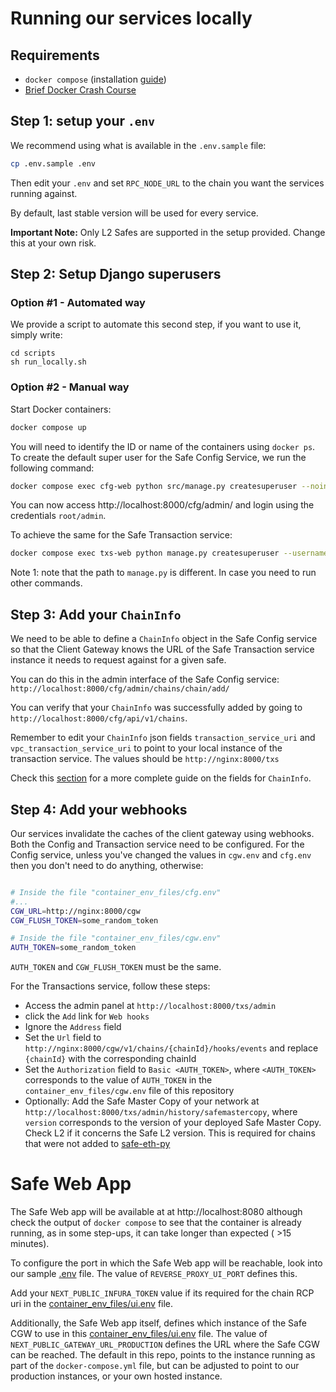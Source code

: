 # Running our services locally

## Requirements

- `docker compose` (installation [guide](https://docs.docker.com/compose/install/))
- [Brief Docker Crash Course](docker_cheatsheet.md)

## Step 1: setup your `.env`

We recommend using what is available in the `.env.sample` file:

```bash
cp .env.sample .env
```

Then edit your `.env` and set `RPC_NODE_URL` to the chain you want the services running against.

By default, last stable version will be used for every service.

**Important Note:** Only L2 Safes are supported in the setup provided. Change this at your own risk.

## Step 2: Setup Django superusers

### Option #1 - Automated way

We provide a script to automate this second step, if you want to use it, simply write:

```
cd scripts
sh run_locally.sh
```

### Option #2 - Manual way

Start Docker containers:

```bash
docker compose up
```

You will need to identify the ID or name of the containers using `docker ps`. To create the default super user for the Safe Config Service, we run the following command:

```bash
docker compose exec cfg-web python src/manage.py createsuperuser --noinput
```

You can now access http://localhost:8000/cfg/admin/ and login using the credentials `root/admin`.

To achieve the same for the Safe Transaction service:

```bash
docker compose exec txs-web python manage.py createsuperuser --username root
```

Note 1: note that the path to `manage.py` is different. In case you need to run other commands.

## Step 3: Add your `ChainInfo`

We need to be able to define a `ChainInfo` object in the Safe Config service so that the Client Gateway knows the URL of the Safe Transaction service instance it needs to request against for a given safe.

You can do this in the admin interface of the Safe Config service: `http://localhost:8000/cfg/admin/chains/chain/add/`

You can verify that your `ChainInfo` was successfully added by going to `http://localhost:8000/cfg/api/v1/chains`.

Remember to edit your `ChainInfo` json fields `transaction_service_uri` and `vpc_transaction_service_uri` to point to your local instance of the transaction service. The values should be `http://nginx:8000/txs`

Check this [section](chain_info.md) for a more complete guide on the fields for `ChainInfo`.

## Step 4: Add your webhooks

Our services invalidate the caches of the client gateway using webhooks. Both the Config and Transaction service need to be configured. For the Config service, unless you've changed the values in `cgw.env` and `cfg.env` then you don't need to do anything, otherwise:

```bash

# Inside the file "container_env_files/cfg.env"
#...
CGW_URL=http://nginx:8000/cgw
CGW_FLUSH_TOKEN=some_random_token

# Inside the file "container_env_files/cgw.env"
AUTH_TOKEN=some_random_token
```

`AUTH_TOKEN` and `CGW_FLUSH_TOKEN` must be the same.

For the Transactions service, follow these steps:

- Access the admin panel at `http://localhost:8000/txs/admin`
- click the `Add` link for `Web hooks`
- Ignore the `Address` field
- Set the `Url` field to `http://nginx:8000/cgw/v1/chains/{chainId}/hooks/events` and replace `{chainId}` with the corresponding chainId
- Set the `Authorization` field to `Basic <AUTH_TOKEN>`, where `<AUTH_TOKEN>` corresponds to the value of `AUTH_TOKEN` in the `container_env_files/cgw.env` file of this repository
- Optionally: Add the Safe Master Copy of your network at `http://localhost:8000/txs/admin/history/safemastercopy`, where `version` corresponds to the version of your deployed Safe Master Copy. Check L2 if it concerns the Safe L2 version. This is required for chains that were not added to [safe-eth-py](https://github.com/safe-global/safe-eth-py/blob/master/gnosis/safe/addresses.py)

# Safe Web App

The Safe Web app will be available at at http://localhost:8080 although check the output of `docker compose` to see that the container is already running, as in some step-ups, it can take longer than expected ( >15 minutes).

To configure the port in which the Safe Web app will be reachable, look into our sample [.env](../.env.sample) file. The value of `REVERSE_PROXY_UI_PORT` defines this.

Add your `NEXT_PUBLIC_INFURA_TOKEN` value if its required for the chain RCP uri in the [container_env_files/ui.env](../container_env_files/ui.env) file.

Additionally, the Safe Web app itself, defines which instance of the Safe CGW to use in this [container_env_files/ui.env](../container_env_files/ui.env) file. The value of `NEXT_PUBLIC_GATEWAY_URL_PRODUCTION` defines the URL where the Safe CGW can be reached. The default in this repo, points to the instance running as part of the `docker-compose.yml` file, but can be adjusted to point to our production instances, or your own hosted instance.
